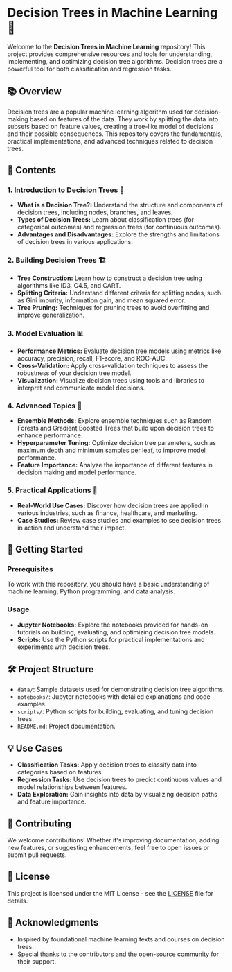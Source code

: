 # Decision Trees in Machine Learning 🌳

Welcome to the **Decision Trees in Machine Learning** repository! This project provides comprehensive resources and tools for understanding, implementing, and optimizing decision tree algorithms. Decision trees are a powerful tool for both classification and regression tasks.

## 📚 Overview

Decision trees are a popular machine learning algorithm used for decision-making based on features of the data. They work by splitting the data into subsets based on feature values, creating a tree-like model of decisions and their possible consequences. This repository covers the fundamentals, practical implementations, and advanced techniques related to decision trees.

## 📖 Contents

### 1. **Introduction to Decision Trees** 📘
   - **What is a Decision Tree?:** Understand the structure and components of decision trees, including nodes, branches, and leaves.
   - **Types of Decision Trees:** Learn about classification trees (for categorical outcomes) and regression trees (for continuous outcomes).
   - **Advantages and Disadvantages:** Explore the strengths and limitations of decision trees in various applications.

### 2. **Building Decision Trees** 🏗️
   - **Tree Construction:** Learn how to construct a decision tree using algorithms like ID3, C4.5, and CART.
   - **Splitting Criteria:** Understand different criteria for splitting nodes, such as Gini impurity, information gain, and mean squared error.
   - **Tree Pruning:** Techniques for pruning trees to avoid overfitting and improve generalization.

### 3. **Model Evaluation** 📊
   - **Performance Metrics:** Evaluate decision tree models using metrics like accuracy, precision, recall, F1-score, and ROC-AUC.
   - **Cross-Validation:** Apply cross-validation techniques to assess the robustness of your decision tree model.
   - **Visualization:** Visualize decision trees using tools and libraries to interpret and communicate model decisions.

### 4. **Advanced Topics** 🚀
   - **Ensemble Methods:** Explore ensemble techniques such as Random Forests and Gradient Boosted Trees that build upon decision trees to enhance performance.
   - **Hyperparameter Tuning:** Optimize decision tree parameters, such as maximum depth and minimum samples per leaf, to improve model performance.
   - **Feature Importance:** Analyze the importance of different features in decision making and model performance.

### 5. **Practical Applications** 💼
   - **Real-World Use Cases:** Discover how decision trees are applied in various industries, such as finance, healthcare, and marketing.
   - **Case Studies:** Review case studies and examples to see decision trees in action and understand their impact.

## 🚀 Getting Started

### Prerequisites
To work with this repository, you should have a basic understanding of machine learning, Python programming, and data analysis.

### Usage
- **Jupyter Notebooks:** Explore the notebooks provided for hands-on tutorials on building, evaluating, and optimizing decision tree models.
- **Scripts:** Use the Python scripts for practical implementations and experiments with decision trees.

## 🛠️ Project Structure
- `data/`: Sample datasets used for demonstrating decision tree algorithms.
- `notebooks/`: Jupyter notebooks with detailed explanations and code examples.
- `scripts/`: Python scripts for building, evaluating, and tuning decision trees.
- `README.md`: Project documentation.

## 💡 Use Cases
- **Classification Tasks:** Apply decision trees to classify data into categories based on features.
- **Regression Tasks:** Use decision trees to predict continuous values and model relationships between features.
- **Data Exploration:** Gain insights into data by visualizing decision paths and feature importance.

## 🤝 Contributing
We welcome contributions! Whether it's improving documentation, adding new features, or suggesting enhancements, feel free to open issues or submit pull requests.

## 📄 License
This project is licensed under the MIT License - see the [LICENSE](LICENSE) file for details.

## 👥 Acknowledgments
- Inspired by foundational machine learning texts and courses on decision trees.
- Special thanks to the contributors and the open-source community for their support.
